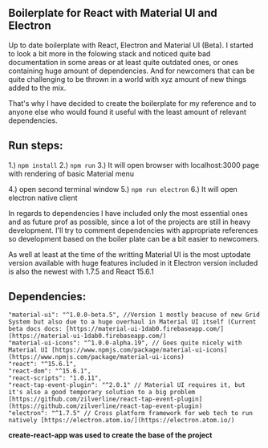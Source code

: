 ## Boilerplate for React with Material UI and Electron

Up to date boilerplate with React, Electron and Material UI (Beta). 
I started to look a bit more in the folowing stack and noticed quite bad documentation in some areas or at least quite outdated ones, or ones containing huge amount of dependencies.
And for newcomers that can be quite challenging to be thrown in a world with xyz amount of new things added to the mix. 

That's why I have decided to create the boilerplate for my reference and to anyone else who would found it useful with the least amount of relevant dependencies.

## Run steps: 

1.) `npm install` 
2.) `npm run`
3.) It will open browser with localhost:3000 page with rendering of basic Material menu

4.) open second terminal window 
5.) `npm run electron`
6.) It will open electron native client 


In regards to dependencies I have included only the most essential ones and as future prof as possible, 
since a lot of the projects are still in heavy development. 
I'll try to comment dependencies with appropriate references so development based on the boiler plate can be a bit easier to newcomers. 

As well at least at the time of the writting Material UI is the most uptodate version available with huge features included in it
Electron version included is also the newest with 1.7.5 and React 15.6.1 

## Dependencies: 
    "material-ui": "^1.0.0-beta.5", //Version 1 mostly beacuse of new Grid System but also due to a huge overhaul in Material UI itself (Current beta docs docs: [https://material-ui-1dab0.firebaseapp.com/](https://material-ui-1dab0.firebaseapp.com/)
    "material-ui-icons": "^1.0.0-alpha.19", // Goes quite nicely with Material UI [https://www.npmjs.com/package/material-ui-icons](https://www.npmjs.com/package/material-ui-icons)
    "react": "^15.6.1",
    "react-dom": "^15.6.1",
    "react-scripts": "1.0.11",
    "react-tap-event-plugin": "^2.0.1" // Material UI requires it, but it's also a good temporary solution to a big problem [https://github.com/zilverline/react-tap-event-plugin](https://github.com/zilverline/react-tap-event-plugin)
    "electron": "^1.7.5" // Cross platform framework for web tech to run natively [https://electron.atom.io/](https://electron.atom.io/)

**create-react-app was used to create the base of the project**